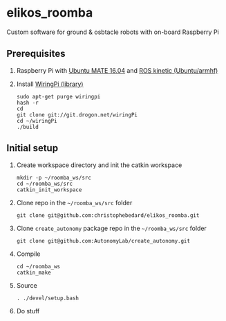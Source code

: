 # elikos_roomba
Custom software for ground &amp; osbtacle robots with on-board Raspberry Pi

## Prerequisites

1. Raspberry Pi with [Ubuntu MATE 16.04](https://ubuntu-mate.org/raspberry-pi/) and [ROS kinetic (Ubuntu/armhf)](http://wiki.ros.org/kinetic/Installation/Ubuntu)

2. Install [WiringPi (library)](http://wiringpi.com/download-and-install/)
   ````
   sudo apt-get purge wiringpi
   hash -r
   cd
   git clone git://git.drogon.net/wiringPi
   cd ~/wiringPi
   ./build
   ````

## Initial setup

1. Create workspace directory and init the catkin workspace
   ````
   mkdir -p ~/roomba_ws/src
   cd ~/roomba_ws/src
   catkin_init_workspace
   ````

2. Clone repo in the `~/roomba_ws/src` folder
   ````
   git clone git@github.com:christophebedard/elikos_roomba.git
   ````

3. Clone `create_autonomy` package repo in the `~/roomba_ws/src` folder
   ````
   git clone git@github.com:AutonomyLab/create_autonomy.git
   ````

4. Compile
   ````
   cd ~/roomba_ws
   catkin_make
   ````

5. Source 
   ````
   . ./devel/setup.bash
   ````

6. Do stuff